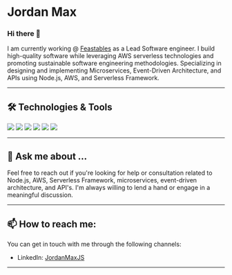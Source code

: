 # Jordan Max

### Hi there 👋


I am currently working @ [Feastables](https://feastables.com) as a Lead Software engineer. I build high-quality software while leveraging AWS serverless technologies and promoting sustainable software engineering methodologies. Specializing in designing and implementing Microservices, Event-Driven Architecture, and APIs using Node.js, AWS, and Serverless Framework.

---

## 🛠️ Technologies & Tools

![](https://img.shields.io/badge/Code-Node.js-green?style=for-the-badge&logo=node.js)
![](https://img.shields.io/badge/Cloud-AWS-orange?style=for-the-badge&logo=amazon-aws)
![](https://img.shields.io/badge/Tools-Serverless-blue?style=for-the-badge&logo=serverless)
![](https://img.shields.io/badge/Architecture-Microservices-lightgrey?style=for-the-badge)
![](https://img.shields.io/badge/Architecture-Event_Driven-lightgrey?style=for-the-badge)
![](https://img.shields.io/badge/Programming-Functional-blueviolet?style=for-the-badge)

---

## 💬 Ask me about ...

Feel free to reach out if you're looking for help or consultation related to Node.js, AWS, Serverless Framework, microservices, event-driven architecture, and API's. I'm always willing to lend a hand or engage in a meaningful discussion.

---

## 📫 How to reach me:

You can get in touch with me through the following channels:

* LinkedIn: [JordanMaxJS](www.linkedin.com/in/jordanmaxjs)

---

